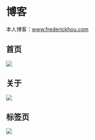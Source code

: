 # 博客

本人博客：www.frederickhou.com

## 首页

![](https://github.com/FrederickHou/FrederickHou.github.io/blob/master/img/index.jpg?raw=true)

## 关于

![](https://github.com/FrederickHou/FrederickHou.github.io/blob/master/img/about.jpg?raw=true)

## 标签页

![](https://github.com/FrederickHou/FrederickHou.github.io/blob/master/img/label.jpg?raw=true)